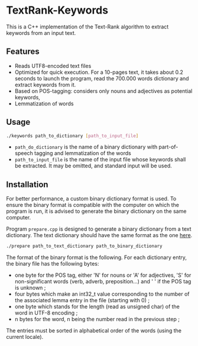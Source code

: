 # TextRank-Keywords

This is a C++ implementation of the Text-Rank algorithm to extract keywords from an input text.

## Features
- Reads UTF8-encoded text files
- Optimized for quick execution. For a 10-pages text, it takes about 0.2 seconds to launch the program, read the 700.000 words dictionary and extract keywords from it.
- Based on POS-tagging: considers only nouns and adjectives as potential keywords,
- Lemmatization of words

## Usage

```bash
./keywords path_to_dictionary [path_to_input_file]
```

- `path_do_dictionary` is the name of a binary dictionary with part-of-speech tagging and lemmatization of the words
- `path_to_input_file` is the name of the input file whose keywords shall be extracted. It may be omitted, and standard input will be used.

## Installation
For better performance, a custom binary dictionary format is used. To ensure the binary format is compatible with the computer on which the program is run, it is advised to generate the binary dictionary on the same computer.

Program `prepare.cpp` is designed to generate a binary dictionary from a text dictionary. The text dictionary should have the same format as the one [here](https://github.com/frodonh/french-words).

```bash
./prepare path_to_text_dictionary path_to_binary_dictionary
```

The format of the binary format is the following. For each dictionary entry, the binary file has the following bytes:

- one byte for the POS tag, either 'N' for nouns or 'A' for adjectives, 'S' for non-significant words (verb, adverb, preposition...) and ' ' if the POS tag is unknown ;
- four bytes which make an int32_t value corresponding to the number of the associated lemma entry in the file (starting with 0) ;
- one byte which stands for the length (read as unsigned char) of the word in UTF-8 encoding ;
- n bytes for the word, n being the number read in the previous step ;

The entries must be sorted in alphabetical order of the words (using the current locale).
